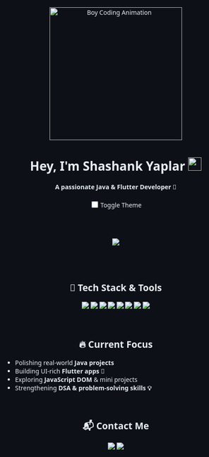 <!-- Animated, Single-File GitHub Profile README for Shashank Yaplar -->

<div align="center">
  <img src="https://i.pinimg.com/originals/06/f0/17/06f017378e8b768663e8c6fc9b6aa9f5.gif" width="300" alt="Boy Coding Animation"/>

  <h1 align="center">Hey, I'm Shashank Yaplar <img src="https://media.giphy.com/media/hvRJCLFzcasrR4ia7z/giphy.gif" width="30px"/></h1>
  <p><strong>A passionate Java & Flutter Developer 🚀</strong></p>

  <!-- Dark Mode Toggle -->
  <label>
    <input type="checkbox" id="themeToggle"/>
    <span>Toggle Theme</span>
  </label>

  <br><br>

  <!-- Typing Animation -->
  <img src="https://readme-typing-svg.herokuapp.com?font=Fira+Code&size=22&pause=1000&center=true&vCenter=true&multiline=true&width=600&height=100&lines=Crafting+cool+Java+%26+Flutter+projects!;Leveling+up+skills+every+day!;Open+to+internship+opportunities!"/>

  <br><br>

  <!-- 🚀 Tech Stack -->
  <h2>🚀 Tech Stack & Tools</h2>
  <p>
    <img src="https://img.shields.io/badge/Java-FC7300?style=for-the-badge&logo=java&logoColor=white"/>
    <img src="https://img.shields.io/badge/Python-3776AB?style=for-the-badge&logo=python&logoColor=white"/>
    <img src="https://img.shields.io/badge/Javascript-F7DF1E?style=for-the-badge&logo=javascript&logoColor=black"/>
    <img src="https://img.shields.io/badge/HTML5-E34F26?style=for-the-badge&logo=html5&logoColor=white"/>
    <img src="https://img.shields.io/badge/CSS3-1572B6?style=for-the-badge&logo=css3&logoColor=white"/>
    <img src="https://img.shields.io/badge/Flutter-02569B?style=for-the-badge&logo=flutter&logoColor=white"/>
    <img src="https://img.shields.io/badge/Firebase-039BE5?style=for-the-badge&logo=firebase&logoColor=white"/>
    <img src="https://img.shields.io/badge/SQLite-07405E?style=for-the-badge&logo=sqlite&logoColor=white"/>
  </p>

  <br>

  <!-- 🔥 Current Focus -->
  <h2>🔥 Current Focus</h2>
  <ul align="left">
    <li>Polishing real-world <strong>Java projects</strong></li>
    <li>Building UI-rich <strong>Flutter apps 🚀</strong></li>
    <li>Exploring <strong>JavaScript DOM</strong> & mini projects</li>
    <li>Strengthening <strong>DSA & problem-solving skills 💡</strong></li>
  </ul>

  <br>

  <!-- 📬 Contact -->
  <h2>📬 Contact Me</h2>
  <p>
    <a href="mailto:shashank.g.yaplar@gmail.com">
      <img src="https://img.shields.io/badge/Gmail-D14836?style=for-the-badge&logo=gmail&logoColor=white"/>
    </a>
    <a>
      <img src="https://img.shields.io/badge/LinkedIn-Coming%20Soon-blue?style=for-the-badge&logo=linkedin&logoColor=white"/>
    </a>
  </p>
</div>

<!-- Optional CSS for theme toggle (basic effect) -->
<style>
  :root {
    --bg: #0d1117;
    --text: #e6edf3;
  }
  html, body {
    background-color: var(--bg);
    color: var(--text);
    font-family: 'Segoe UI', sans-serif;
    transition: background 0.3s, color 0.3s;
  }
  #themeToggle {
    transform: scale(1.2);
    margin-top: 10px;
  }
  #themeToggle:checked ~ * {
    --bg: #ffffff;
    --text: #000000;
  }
</style>
